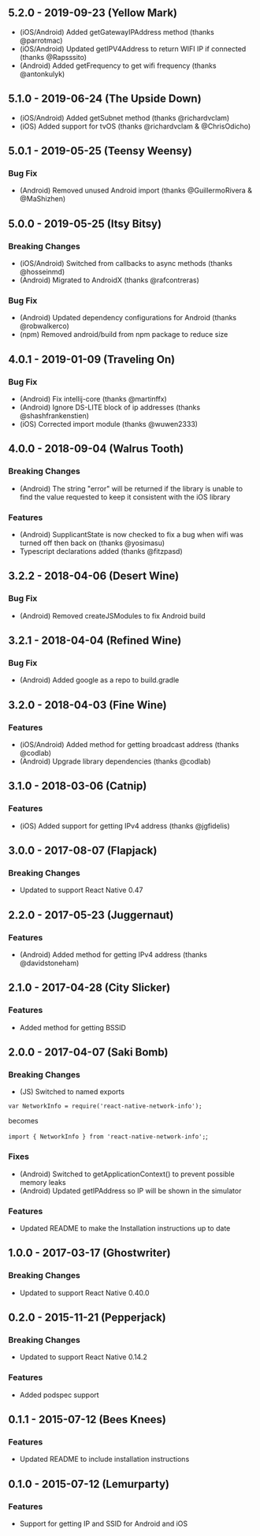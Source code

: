 ## 5.2.0 - 2019-09-23 (Yellow Mark)

- (iOS/Android) Added getGatewayIPAddress method (thanks @parrotmac)
- (iOS/Android) Updated getIPV4Address to return WIFI IP if connected (thanks @Rapsssito)
- (Android) Added getFrequency to get wifi frequency (thanks @antonkulyk)

## 5.1.0 - 2019-06-24 (The Upside Down)

- (iOS/Android) Added getSubnet method (thanks @richardvclam)
- (iOS) Added support for tvOS (thanks @richardvclam & @ChrisOdicho)

## 5.0.1 - 2019-05-25 (Teensy Weensy)

### Bug Fix
- (Android) Removed unused Android import (thanks @GuillermoRivera & @MaShizhen)

## 5.0.0 - 2019-05-25 (Itsy Bitsy)

### Breaking Changes
- (iOS/Android) Switched from callbacks to async methods (thanks @hosseinmd)
- (Android) Migrated to AndroidX (thanks @rafcontreras)

### Bug Fix
- (Android) Updated dependency configurations for Android (thanks @robwalkerco)
- (npm) Removed android/build from npm package to reduce size


## 4.0.1 - 2019-01-09 (Traveling On)

### Bug Fix
- (Android) Fix intellij-core (thanks @martinffx)
- (Android) Ignore DS-LITE block of ip addresses (thanks @shashfrankenstien)
- (iOS) Corrected import module (thanks @wuwen2333)


## 4.0.0 - 2018-09-04 (Walrus Tooth)

### Breaking Changes
- (Android) The string "error" will be returned if the library is unable to find the value requested
to keep it consistent with the iOS library

### Features
- (Android) SupplicantState is now checked to fix a bug when wifi was turned off then back on (thanks @yosimasu)
- Typescript declarations added (thanks @fitzpasd)


## 3.2.2 - 2018-04-06 (Desert Wine)

### Bug Fix
- (Android) Removed createJSModules to fix Android build


## 3.2.1 - 2018-04-04 (Refined Wine)

### Bug Fix
- (Android) Added google as a repo to build.gradle


## 3.2.0 - 2018-04-03 (Fine Wine)

### Features
- (iOS/Android) Added method for getting broadcast address (thanks @codlab)
- (Android) Upgrade library dependencies (thanks @codlab)


## 3.1.0 - 2018-03-06 (Catnip)

### Features
- (iOS) Added support for getting IPv4 address (thanks @jgfidelis)


## 3.0.0 - 2017-08-07 (Flapjack)

### Breaking Changes
- Updated to support React Native 0.47


## 2.2.0 - 2017-05-23 (Juggernaut)

### Features
- (Android) Added method for getting IPv4 address (thanks @davidstoneham)


## 2.1.0 - 2017-04-28 (City Slicker)

### Features
- Added method for getting BSSID


## 2.0.0 - 2017-04-07 (Saki Bomb)

### Breaking Changes
- (JS) Switched to named exports

`var NetworkInfo = require('react-native-network-info');`

becomes

`import { NetworkInfo } from 'react-native-network-info';`;

### Fixes
- (Android) Switched to getApplicationContext() to prevent possible memory leaks
- (Android) Updated getIPAddress so IP will be shown in the simulator

### Features
- Updated README to make the Installation instructions up to date


## 1.0.0 - 2017-03-17 (Ghostwriter)

### Breaking Changes
- Updated to support React Native 0.40.0


## 0.2.0 - 2015-11-21 (Pepperjack)

### Breaking Changes
- Updated to support React Native 0.14.2

### Features
- Added podspec support


## 0.1.1 - 2015-07-12 (Bees Knees)

### Features
- Updated README to include installation instructions


## 0.1.0 - 2015-07-12 (Lemurparty)

### Features
- Support for getting IP and SSID for Android and iOS
